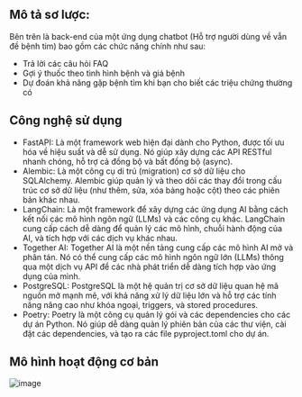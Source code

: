 ## Mô tả sơ lược:
Bên trên là back-end của một ứng dụng chatbot (Hỗ trợ người dùng về vẫn đề bệnh tim) bao gồm các chức năng chính như sau:
- Trả lời các câu hỏi FAQ
- Gợi ý thuốc theo tình hình bệnh và giá bệnh
- Dự đoán khả năng gặp bệnh tìm khi bạn cho biết các triệu chứng thường có

## Công nghệ sử dụng
- FastAPI: Là một framework web hiện đại dành cho Python, được tối ưu hóa về hiệu suất và dễ sử dụng. Nó giúp xây dựng các API RESTful nhanh chóng, hỗ trợ cả đồng bộ và bất đồng bộ (async).
- Alembic: Là một công cụ di trú (migration) cơ sở dữ liệu cho SQLAlchemy. Alembic giúp quản lý và theo dõi các thay đổi trong cấu trúc cơ sở dữ liệu (như thêm, sửa, xóa bảng hoặc cột) theo các phiên bản khác nhau.
- LangChain: Là một framework để xây dựng các ứng dụng AI bằng cách kết nối các mô hình ngôn ngữ (LLMs) và các công cụ khác. LangChain cung cấp cách dễ dàng để quản lý các mô hình, chuỗi hành động của AI, và tích hợp với các dịch vụ khác nhau.
- Together AI: Together AI là một nền tảng cung cấp các mô hình AI mở và phân tán. Nó có thể cung cấp các mô hình ngôn ngữ lớn (LLMs) thông qua một dịch vụ API để các nhà phát triển dễ dàng tích hợp vào ứng dụng của mình.
- PostgreSQL: PostgreSQL là một hệ quản trị cơ sở dữ liệu quan hệ mã nguồn mở mạnh mẽ, với khả năng xử lý dữ liệu lớn và hỗ trợ các tính năng nâng cao như khóa ngoại, triggers, và stored procedures.
- Poetry: Poetry là một công cụ quản lý gói và các dependencies cho các dự án Python. Nó giúp dễ dàng quản lý phiên bản của các thư viện, cài đặt các dependencies, và tạo ra các file pyproject.toml cho dự án.

## Mô hình hoạt động cơ bản

![image](https://github.com/user-attachments/assets/b63ce907-8a29-49e0-9c23-3224a95fe7a6)

